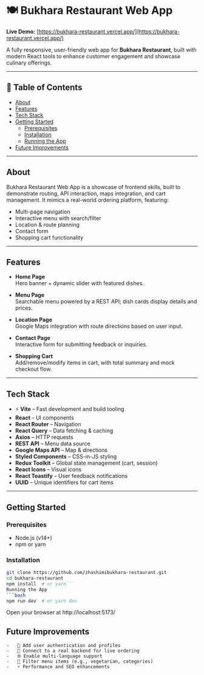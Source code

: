 # 🍽️ Bukhara Restaurant Web App

**Live Demo:** [https://bukhara-restaurant.vercel.app/](https://bukhara-restaurant.vercel.app/)

A fully responsive, user-friendly web app for **Bukhara Restaurant**, built with modern React tools to enhance customer engagement and showcase culinary offerings.

---

## 🧭 Table of Contents

- [About](#about)
- [Features](#features)
- [Tech Stack](#tech-stack)
- [Getting Started](#getting-started)
  - [Prerequisites](#prerequisites)
  - [Installation](#installation)
  - [Running the App](#running-the-app)
- [Future Improvements](#future-improvements)

---

## About

Bukhara Restaurant Web App is a showcase of frontend skills, built to demonstrate routing, API interaction, maps integration, and cart management. It mimics a real-world ordering platform, featuring:

- Multi-page navigation  
- Interactive menu with search/filter  
- Location & route planning  
- Contact form  
- Shopping cart functionality  

---

## Features

- **Home Page**  
  Hero banner + dynamic slider with featured dishes.

- **Menu Page**  
  Searchable menu powered by a REST API; dish cards display details and prices.

- **Location Page**  
  Google Maps integration with route directions based on user input.

- **Contact Page**  
  Interactive form for submitting feedback or inquiries.

- **Shopping Cart**  
  Add/remove/modify items in cart, with total summary and mock checkout flow.

---

## Tech Stack

- ⚡ **Vite** – Fast development and build tooling  
- **React** – UI components  
- **React Router** – Navigation  
- **React Query** – Data fetching & caching  
- **Axios** – HTTP requests  
- **REST API** – Menu data source  
- **Google Maps API** – Map & directions  
- **Styled Components** – CSS-in-JS styling  
- **Redux Toolkit** – Global state management (cart, session)  
- **React Icons** – Visual icons  
- **React Toastify** – User feedback notifications  
- **UUID** – Unique identifiers for cart items  

---

## Getting Started

### Prerequisites

- Node.js (v14+)
- npm or yarn

### Installation

```bash
git clone https://github.com/zhashimibukhara-restaurant.git
cd bukhara-restaurant
npm install  # or yarn```
Running the App
```bash
npm run dev  # or yarn dev
```
Open your browser at http://localhost:5173/


## Future Improvements
	-	🔐 Add user authentication and profiles
	-	🧾 Connect to a real backend for live ordering
	-	🌐 Enable multi-language support
	-	🥗 Filter menu items (e.g., vegetarian, categories)
	-	⚡ Performance and SEO enhancements
 
